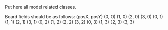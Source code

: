 Put here all model related classes.

Board fields should be as follows: (posX, posY)
(0, 0) (1, 0) (2, 0) (3, 0)
(0, 1) (1, 1) (2, 1) (3, 1)
(0, 2) (1, 2) (2, 2) (3, 2)
(0, 3) (1, 3) (2, 3) (3, 3)
